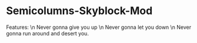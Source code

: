 # Semicolumns-Skyblock-Mod
Features: \n
  Never gonna give you up \n
  Never gonna let you down \n
  Never gonna run around and desert you.
